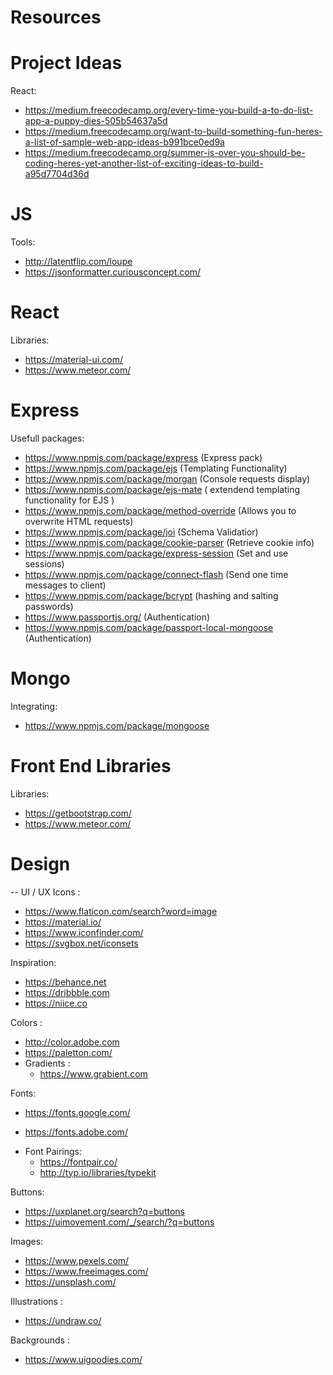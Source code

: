 # Resources
# Project Ideas

React:
   - https://medium.freecodecamp.org/every-time-you-build-a-to-do-list-app-a-puppy-dies-505b54637a5d
   - https://medium.freecodecamp.org/want-to-build-something-fun-heres-a-list-of-sample-web-app-ideas-b991bce0ed9a
   - https://medium.freecodecamp.org/summer-is-over-you-should-be-coding-heres-yet-another-list-of-exciting-ideas-to-build-a95d7704d36d
   
# JS

Tools: 
  - http://latentflip.com/loupe
  - https://jsonformatter.curiousconcept.com/
# React

Libraries:
  - https://material-ui.com/
  - https://www.meteor.com/

# Express

Usefull packages:
  - https://www.npmjs.com/package/express (Express pack)
  - https://www.npmjs.com/package/ejs (Templating Functionality)
  - https://www.npmjs.com/package/morgan (Console requests display)
  - https://www.npmjs.com/package/ejs-mate ( extendend templating functionality for EJS )
  - https://www.npmjs.com/package/method-override (Allows you to overwrite HTML requests)
  - https://www.npmjs.com/package/joi (Schema Validatior)
  - https://www.npmjs.com/package/cookie-parser (Retrieve cookie info)
  - https://www.npmjs.com/package/express-session (Set and use sessions)
  - https://www.npmjs.com/package/connect-flash (Send one time messages to client)
  - https://www.npmjs.com/package/bcrypt (hashing and salting passwords)
  - https://www.passportjs.org/ (Authentication)
  - https://www.npmjs.com/package/passport-local-mongoose (Authentication)

# Mongo

Integrating:
  - https://www.npmjs.com/package/mongoose
# Front End Libraries
Libraries:
   - https://getbootstrap.com/
   - https://www.meteor.com/

# Design
-- UI / UX
Icons :
  - https://www.flaticon.com/search?word=image
  - https://material.io/
  - https://www.iconfinder.com/
  - https://svgbox.net/iconsets
  
Inspiration:
  - https://behance.net
  - https://dribbble.com
  - https://niice.co
  
Colors :
  - http://color.adobe.com
  - https://paletton.com/
  - Gradients :
    - https://www.grabient.com
    
Fonts: 
  - https://fonts.google.com/
  + https://fonts.adobe.com/
  - Font Pairings:
    - https://fontpair.co/
    - http://typ.io/libraries/typekit
 
Buttons:
  - https://uxplanet.org/search?q=buttons
  - https://uimovement.com/_/search/?q=buttons
  
Images:
  - https://www.pexels.com/
  - https://www.freeimages.com/
  - https://unsplash.com/
  
Illustrations :
  - https://undraw.co/

Backgrounds :
  - https://www.uigoodies.com/
  
  

